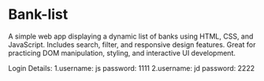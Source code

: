 # Bank-list
A simple web app displaying a dynamic list of banks using HTML, CSS, and JavaScript. Includes search, filter, and responsive design features. Great for practicing DOM manipulation, styling, and interactive UI development.







Login Details: 1.username: js password: 1111 2.username: jd password: 2222
